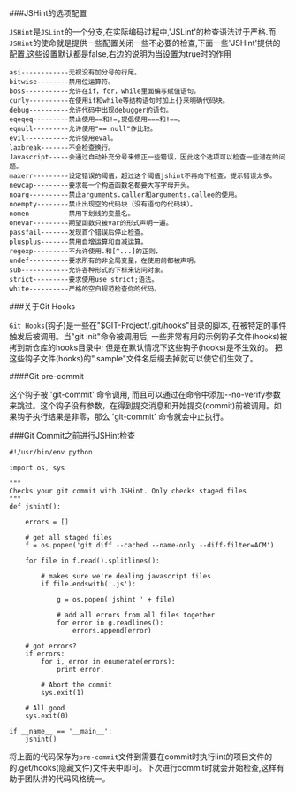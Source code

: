 ###JSHint的选项配置

`JSHint`是`JSLint`的一个分支,在实际编码过程中,'JSLint'的检查语法过于严格.而`JSHint`的使命就是提供一些配置关闭一些不必要的检查,下面一些'JSHint'提供的配置,这些设置默认都是false,右边的说明为当设置为true时的作用

    asi------------无视没有加分号的行尾。
    bitwise--------禁用位运算符。
    boss-----------允许在if，for，while里面编写赋值语句。
    curly----------在使用if和while等结构语句时加上{}来明确代码块。
    debug----------允许代码中出现debugger的语句。
    eqeqeq---------禁止使用==和!=,提倡使用===和!==。
    eqnull---------允许使用"== null"作比较。
    evil-----------允许使用eval。
    laxbreak-------不会检查换行。
    Javascript-----会通过自动补充分号来修正一些错误，因此这个选项可以检查一些潜在的问题。
    maxerr---------设定错误的阈值，超过这个阈值jshint不再向下检查，提示错误太多。
    newcap---------要求每一个构造函数名都要大写字母开头。
    noarg----------禁止arguments.caller和arguments.callee的使用。
    noempty--------禁止出现空的代码块（没有语句的代码块）。
    nomen----------禁用下划线的变量名。
    onevar---------期望函数只被var的形式声明一遍。
    passfail-------发现首个错误后停止检查。
    plusplus-------禁用自增运算和自减运算。
    regexp---------不允许使用.和[^...]的正则，
    undef----------要求所有的非全局变量，在使用前都被声明。
    sub------------允许各种形式的下标来访问对象。
    strict---------要求使用use strict;语法。
    white----------严格的空白规范检查你的代码。

###关于Git Hooks

`Git Hooks`(钩子)是一些在"$GIT-Project/.git/hooks"目录的脚本, 在被特定的事件触发后被调用。当"git init"命令被调用后, 一些非常有用的示例钩子文件(hooks)被拷到新仓库的hooks目录中; 但是在默认情况下这些钩子(hooks)是不生效的。 把这些钩子文件(hooks)的".sample"文件名后缀去掉就可以使它们生效了。

####Git pre-commit

这个钩子被 'git-commit' 命令调用, 而且可以通过在命令中添加--no-verify参数来跳过。这个钩子没有参数，在得到提交消息和开始提交(commit)前被调用。如果钩子执行结果是非零，那么 'git-commit' 命令就会中止执行。

###Git Commit之前进行JSHint检查

    #!/usr/bin/env python
    
    import os, sys
    
    """
    Checks your git commit with JSHint. Only checks staged files
    """
    def jshint():
        
        errors = []
        
        # get all staged files
        f = os.popen('git diff --cached --name-only --diff-filter=ACM')
        
        for file in f.read().splitlines():
    
            # makes sure we're dealing javascript files
            if file.endswith('.js'):        
    
                g = os.popen('jshint ' + file)
            
                # add all errors from all files together
                for error in g.readlines():
                    errors.append(error)
        
        # got errors?
        if errors:
            for i, error in enumerate(errors):
                print error,
    
            # Abort the commit
            sys.exit(1) 
        
        # All good
        sys.exit(0) 
        
    if __name__ == '__main__':
        jshint()
        
将上面的代码保存为`pre-commit`文件到需要在commit时执行lint的项目文件的的.get/hooks(隐藏文件)文件夹中即可。下次进行commit时就会开始检查,这样有助于团队讲的代码风格统一。
